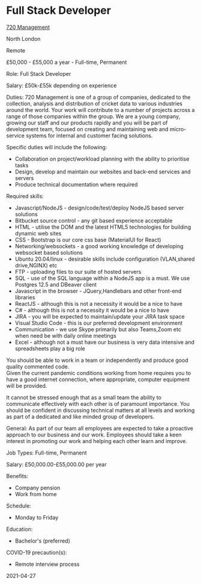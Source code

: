 Full Stack Developer 
====================

[720 Management](http://720ltd.com/)

North London

Remote

£50,000 - £55,000 a year - Full-time, Permanent

Role: Full Stack Developer

Salary: £50k-£55k depending on experience

Duties: 720 Management is one of a group of companies, dedicated to the
collection, analysis and distribution of cricket data to various
industries around the world. Your work will contribute to a number of
projects across a range of those companies within the group. We are a
young company, growing our staff and our products rapidly and you will
be part of development team, focused on creating and maintaining web and
micro-service systems for internal and customer facing solutions.

Specific duties will include the following:

-   Collaboration on project/workload planning with the ability to
    prioritise tasks
-   Design, develop and maintain our websites and back-end services and
    servers
-   Produce technical documentation where required

Required skills:

-   Javascript/NodeJS - design/code/test/deploy NodeJS based server
    solutions
-   Bitbucket source control - any git based experience acceptable
-   HTML - utilise the DOM and the latest HTML5 technologies for
    building dynamic web sites
-   CSS - Bootstrap is our core css base (MaterialUI for React)
-   Networking/websockets - a good working knowledge of developing
    websocket based solutions
-   Ubuntu 20.04/linux - desirable skills include configuration
    (VLAN,shared drive,NGINX) etc
-   FTP - uploading files to our suite of hosted servers
-   SQL - use of the SQL language within a NodeJS app is a must. We use
    Postgres 12.5 and DBeaver client
-   Javascript in the browser - JQuery,Handlebars and other front-end
    libraries
-   ReactJS - although this is not a necessity it would be a nice to
    have
-   C\# - although this is not a necessity it would be a nice to have
-   JIRA - you will be expected to maintain/update your JIRA task space
-   Visual Studio Code - this is our preferred development environment
-   Communication - we use Skype primarily but also Teams,Zoom etc when
    need be with daily online meetings
-   Excel - although not a must have our business is very data intensive
    and spreadsheets play a big role

You should be able to work in a team or independently and produce good
quality commented code.\
Given the current pandemic conditions working from home requires you to
have a good internet connection, where appropriate, computer equipment
will be provided.

It cannot be stressed enough that as a small team the ability to
communicate effectively with each other is of paramount importance. You
should be confident in discussing technical matters at all levels and
working as part of a dedicated and like minded group of developers.

General: As part of our team all employees are expected to take a
proactive approach to our business and our work. Employees should take a
keen interest in promoting our work and helping each other learn and
improve.

Job Types: Full-time, Permanent

Salary: £50,000.00-£55,000.00 per year

Benefits:

-   Company pension
-   Work from home

Schedule:

-   Monday to Friday

Education:

-   Bachelor's (preferred)

COVID-19 precaution(s):

-   Remote interview process

2021-04-27

